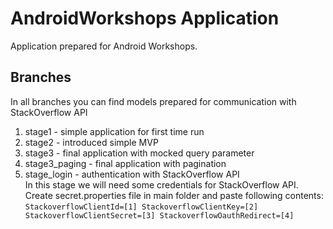 <!-- 
    Couple of points about editing:
    
    1. Keep it SIMPLE.
    2. Refer to reference docs and other external sources when possible.
    3. Remember that the file must be useful for new / external developers, and stand as a documentation basis on its own.
    4. Try to make it as informative as possible.
    5. Do not put data that can be easily found in code.
    6. Include this file on ALL branches.
-->

<!-- Put your project's name -->
# AndroidWorkshops Application

Application prepared for Android Workshops.

## Branches
In all branches you can find models prepared for communication with StackOverflow API

1. stage1        - simple application for first time run
2. stage2        - introduced simple MVP
3. stage3        - final application with mocked query parameter
4. stage3_paging - final application with pagination
5. stage_login   - authentication with StackOverflow API <br/>
In this stage we will need some credentials for StackOverflow API.
Create secret.properties file in main folder and paste following contents:
 `StackoverflowClientId=[1]
 StackoverflowClientKey=[2]
 StackoverflowClientSecret=[3]
 StackoverflowOauthRedirect=[4]`

